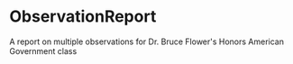 # ObservationReport
A report on multiple observations for Dr. Bruce Flower's Honors American Government class
